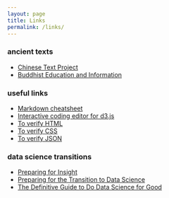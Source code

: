 ```yaml
---
layout: page
title: Links 
permalink: /links/
---
```



### ancient texts

* [Chinese Text Project][chinese]
* [Buddhist Education and Information][buddhist]

### useful links
* [Markdown cheatsheet][md]
* [Interactive coding editor for d3.js][d3]
* [To verify HTML][html]
* [To verify CSS][css]
* [To verify JSON][json]

### data science transitions

* [Preparing for Insight][1]
* [Preparing for the Transition to Data Science][2]
* [The Definitive Guide to Do Data Science for Good][3]

[chinese]: http://ctext.org/
[buddhist]: http://www.buddhanet.net/
[md]: https://github.com/adam-p/markdown-here/wiki/Markdown-Cheatsheet
[d3]: http://tributary.io/
[html]: http://validator.w3.org/#validate_by_input
[css]: http://jigsaw.w3.org/css-validator/#validate_by_input
[json]: http://jsonlint.com/
[1]: http://insightdatascience.com/blog/preparing_for_insight.html
[2]: http://www.insightdatascience.com/blog/transition_to_ds.html
[3]: http://blog.datalook.io/definitive-guide-data-science-good/
